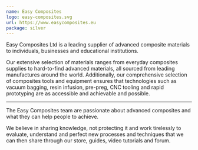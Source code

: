 ```yaml
---
name: Easy Composites
logo: easy-composites.svg
url: https://www.easycomposites.eu
package: silver
---
```


Easy Composites Ltd is a leading supplier of advanced composite materials to
individuals, businesses and educational institutions.

Our extensive selection of materials ranges from everyday composites supplies to
hard-to-find advanced materials, all sourced from leading manufactures around the
world. Additionally, our comprehensive selection of composites tools and equipment
ensures that technologies such as vacuum bagging, resin infusion, pre-preg, CNC
tooling and rapid prototyping are as accessible and achievable and possible.

---

The Easy Composites team are passionate about advanced composites and what they
can help people to achieve.

We believe in sharing knowledge, not protecting it
and work tirelessly to evaluate, understand and perfect new processes and techniques
that we can then share through our store, guides, video tutorials and forum.
